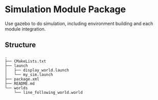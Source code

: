 # Simulation Module Package

Use gazebo to do simulation, including environment building and each module integration.

## Structure

```
.
├── CMakeLists.txt
├── launch
│   ├── display_world.launch
│   └── my_sim.launch
├── package.xml
├── README.md
└── worlds
    └── line_following_world.world

```